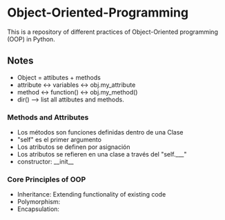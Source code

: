# Object-Oriented-Programming
This is a repository of different practices of Object-Oriented programming (OOP) in Python.

## Notes
<ul> 
<li>Object = attibutes + methods</li>
<li>attribute <-> variables <-> obj.my_attribute</li>
<li>method <-> function() <-> obj.my_method()</li>
<li>dir() --> list all attibutes and methods.</li>
</ul>

### Methods and Attributes
<ul> 
<li>Los métodos son funciones definidas dentro de una Clase</li>
<li>"self" es el primer argumento</li>
<li>Los atributos se definen por asignación</li>
<li>Los atributos se refieren en una clase a través del "self.___"</li>
<li> constructor: __init__</li>

</ul>

### Core Principles of OOP
<ul>
<li>Inheritance: Extending functionality of existing code</li>
<li>Polymorphism:</li>
<li>Encapsulation:</li>
</ul>